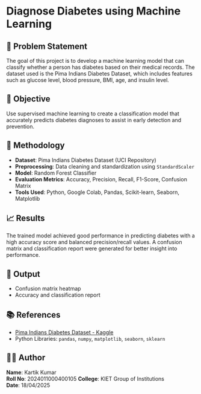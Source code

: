 # Diagnose Diabetes using Machine Learning

## 📌 Problem Statement
The goal of this project is to develop a machine learning model that can classify whether a person has diabetes based on their medical records. The dataset used is the Pima Indians Diabetes Dataset, which includes features such as glucose level, blood pressure, BMI, age, and insulin level.

## 🧠 Objective
Use supervised machine learning to create a classification model that accurately predicts diabetes diagnoses to assist in early detection and prevention.

## 🧪 Methodology
- **Dataset**: Pima Indians Diabetes Dataset (UCI Repository)
- **Preprocessing**: Data cleaning and standardization using `StandardScaler`
- **Model**: Random Forest Classifier
- **Evaluation Metrics**: Accuracy, Precision, Recall, F1-Score, Confusion Matrix
- **Tools Used**: Python, Google Colab, Pandas, Scikit-learn, Seaborn, Matplotlib

## 📈 Results
The trained model achieved good performance in predicting diabetes with a high accuracy score and balanced precision/recall values. A confusion matrix and classification report were generated for better insight into performance.

## 📸 Output
- Confusion matrix heatmap
- Accuracy and classification report

## 📚 References
- [Pima Indians Diabetes Dataset - Kaggle](https://www.kaggle.com/datasets/uciml/pima-indians-diabetes-database)
- Python Libraries: `pandas`, `numpy`, `matplotlib`, `seaborn`, `sklearn`

## 👨‍💻 Author
**Name**: Kartik Kumar  
**Roll No**: 2024011000400105 
**College**: KIET Group of Institutions  
**Date**: 18/04/2025
